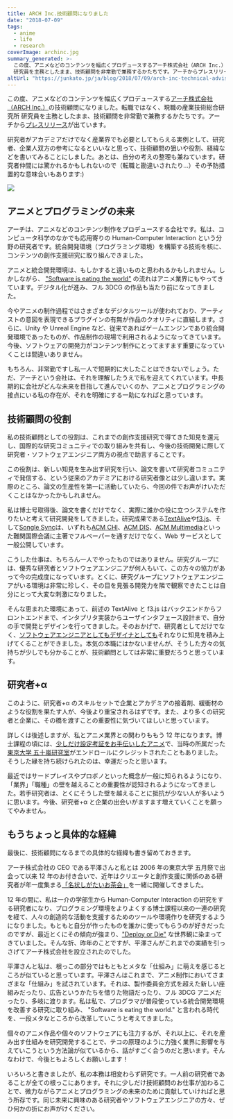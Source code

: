 ```yaml
---
title: ARCH Inc.技術顧問になりました
date: "2018-07-09"
tags:
  - anime
  - life
  - research
coverImage: archinc.jpg
summary_generated: >-
  この度、アニメなどのコンテンツを幅広くプロデュースするアーチ株式会社（ARCH Inc.）の技術顧問になりました。転職ではなく、現職の産業技術総合研究所
  研究員を主務としたまま、技術顧問を非常勤で兼務するかたちです。アーチからプレスリリースが出ています。研究者がアカデミアだ...
altUrl: "https://junkato.jp/ja/blog/2018/07/09/arch-inc-technical-advisor/"
---
```


この度、アニメなどのコンテンツを幅広くプロデュースする[アーチ株式会社（ARCH Inc.）](http://archinc.jp/)の技術顧問になりました。転職ではなく、現職の産業技術総合研究所 研究員を主務としたまま、技術顧問を非常勤で兼務するかたちです。アーチから[プレスリリース](https://prtimes.jp/main/html/rd/p/000000003.000034866.html)が出ています。

研究者がアカデミアだけでなく産業界でも必要としてもらえる実例として、研究者、企業人双方の参考になるといいなと思って、技術顧問の狙いや役割、経緯などを書いてみることにしました。あとは、自分の考えの整理も兼ねています。研究者仲間には驚かれるかもしれないので（転職と勘違いされたり…）その予防措置的な意味合いもあります:)

[![](/images/archinc-1024x512.jpg)](http://archinc.jp/member/)

## アニメとプログラミングの未来

アーチは、アニメなどのコンテンツ制作をプロデュースする会社です。私は、コンピュータ科学のなかでも応用寄りの Human-Computer Interaction という分野の研究者です。統合開発環境（プログラミング環境）を構築する技術を核に、コンテンツの創作支援研究に取り組んできました。

アニメと統合開発環境は、もしかすると遠いものと思われるかもしれません。しかしながら、 ["Software is eating the world"](https://a16z.com/2016/08/20/why-software-is-eating-the-world/) の流れはアニメ業界にもやってきています。デジタル化が進み、フル 3DCG の作品も当たり前になってきました。

今やアニメの制作過程ではさまざまなデジタルツールが使われており、アーティストの意図を表現できるプラグインの有無が作品のクオリティに直結します。さらに、Unity や Unreal Engine など、従来であればゲームエンジンであり統合開発環境であったものが、作品制作の現場で利用されるようになってきています。今後、ソフトウェアの開発力がコンテンツ制作にとってますます重要になっていくことは間違いありません。

もちろん、非常勤ですし私一人で短期的に大したことはできないでしょう。ただ、アーチという会社は、それを理解したうえで私を迎えてくれています。中長期的に会社がどんな未来を目指して進んでいくのか、アニメとプログラミングの接点にいる私の存在が、それを明確にする一助になればと思っています。

## 技術顧問の役割

私の技術顧問としての役割は、これまでの創作支援研究で得てきた知見を還元し、国際的な研究コミュニティでの取り組みを共有し、今後の技術開発に際して研究者・ソフトウェアエンジニア両方の視点で助言することです。

この役割は、新しい知見を生み出す研究を行い、論文を書いて研究者コミュニティで発信する、という従来のアカデミアにおける研究者像とは少し違います。実際のところ、論文の生産性を第一に活動していたら、今回の件でお声がけいただくことはなかったかもしれません。

私は博士号取得後、論文を書くだけでなく、実際に誰かの役に立つシステムを作りたいと考えて研究開発をしてきました。研究成果である[TextAlive](https://junkato.jp/ja/textalive)や[f3.js](https://junkato.jp/ja/f3js)、そして[Songle Sync](http://tutorial.songle.jp/sync)は、いずれも[ACM CHI](http://chi2015.acm.org/)、[ACM DIS](http://dis2017.org/)、[ACM Multimedia](http://acmmm.org/2018/)といった難関国際会議に主著でフルペーパーを通すだけでなく、Web サービスとして一般公開しています。

こうした仕事は、もちろん一人でやったものではありません。研究グループには、優秀な研究者とソフトウェアエンジニアが何人もいて、この方々の協力があって今の完成度になっています。とくに、研究グループにソフトウェアエンジニアがいる環境は非常に珍しく、その目を見張る開発力を隣で観察できたことは自分にとって大変な刺激になりました。

そんな恵まれた環境にあって、前述の TextAlive と f3.js はバックエンドからフロントエンドまで、インタプリタ実装からユーザインタフェース設計まで、自分の手で開発とデザインを行ってきました。そのおかげで、研究者としてだけでなく、[ソフトウェアエンジニアとしてもデザイナとしても](https://junkato.jp/ja/design/)それなりに知見を積み上げてくることができました。本気の本職にはかないませんが、そうした方々の気持ちが少しでも分かることが、技術顧問としては非常に重要だろうと思っています。

## 研究者+α

このように、研究者+α のスキルセットで企業とアカデミアの接着剤、緩衝材のような役割を果たす人が、今後より重宝されるはずです。また、より多くの研究者と企業に、その橋を渡すことの重要性に気づいてほしいと思っています。

詳しくは後述しますが、私とアニメ業界との関わりももう 12 年になります。博士課程の頃には、[少しだけ設定考証をお手伝いしたアニメ](http://gargantia.jp/)で、当時の所属だった[東京大学 五十嵐研究室](http://www-ui.is.s.u-tokyo.ac.jp/)がエンドロールにクレジットされたこともありました。そうした縁を持ち続けられたのは、幸運だったと思います。

最近ではサードプレイスやプロボノといった概念が一般に知られるようになり、「業界」「職種」の壁を越えることの重要性が認知されるようになってきました。若手研究者は、とくにそうした壁を越えることに抵抗が少ない人が多いように思います。今後、研究者+α と企業の出会いがますます増えていくことを願ってやみません。

## もうちょっと具体的な経緯

最後に、技術顧問になるまでの具体的な経緯も書き留めておきます。

アーチ株式会社の CEO である平澤さんと私とは 2006 年の東京大学 五月祭で出会って以来 12 年のお付き合いで、近年はクリエータと創作支援に関係のある研究者が年一度集まる[「名状しがたいお茶会」](https://junkato.jp/ja/teaparty/)を一緒に開催してきました。

12 年の間に、私は一介の学部生から Human-Computer Interaction の研究をする研究者になり、プログラミング環境をよりよくする博士課程以来の一連の研究を経て、人々の創造的な活動を支援するためのツールや環境作りを研究するようになりました。もともと自分が作ったものを誰かに使ってもらうのが好きだったのですが、最近とくにその傾向が強まり、["Deploy or Die"](https://alum.mit.edu/slice/deploy-or-die-media-lab-directors-new-motto) な世界観に染まってきていました。そんな折、昨年のことですが、平澤さんがこれまでの実績を引っさげてアーチ株式会社を設立されたのでした。

平澤さんと私は、根っこの部分ではもともとメタな「仕組み」に萌えを感じるところが似ていると思っています。平澤さんはこれまで、アニメ制作においてさまざまな「仕組み」を試されています。それは、製作委員会方式を超えた新しい座組みだったり、広告というかたちを借りた物語だったり、フル 3DCG アニメだったり、多岐に渡ります。私は私で、プログラマが普段使っている統合開発環境を改善する研究に取り組み、 "Software is eating the world." と言われる時代を、一段メタなところから改革していこうと考えてきました。

個々のアニメ作品や個々のソフトウェアにも注力するが、それ以上に、それを産み出す仕組みを研究開発することで、テコの原理のように力強く業界に影響を与えていこうという方法論が似ているから、話がすごく合うのだと思います。そんなわけで、今後ともよろしくお願いします！

いろいろと書きましたが、私の本務は相変わらず研究です。一人前の研究者であることが全ての根っこにあります。それに少しだけ技術顧問のお仕事が加わることで、微力ながらアニメとプログラミングの未来のために貢献していければと思う所存です。同じ未来に興味のある研究者やソフトウェアエンジニアの方々、ぜひ何かの折にお声がけください。
